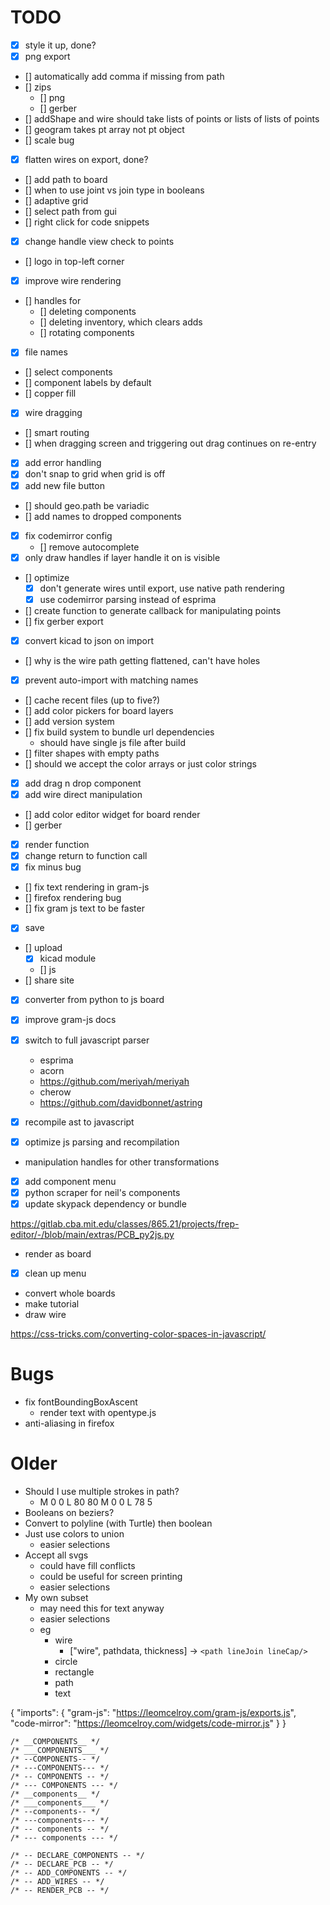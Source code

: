 # TODO
- [x] style it up, done?
- [x] png export
- [] automatically add comma if missing from path
- [] zips 
	- [] png
	- [] gerber
- [] addShape and wire should take lists of points or lists of lists of points
- [] geogram takes pt array not pt object
- [] scale bug
- [x] flatten wires on export, done?
- [] add path to board
- [] when to use joint vs join type in booleans
- [] adaptive grid
- [] select path from gui
- [] right click for code snippets
- [x] change handle view check to points
- [] logo in top-left corner
- [x] improve wire rendering
- [] handles for
	- [] deleting components
	- [] deleting inventory, which clears adds
	- [] rotating components
- [x] file names
- [] select components
- [] component labels by default 
- [] copper fill
- [x] wire dragging
- [] smart routing
- [] when dragging screen and triggering out drag continues on re-entry
- [x] add error handling
- [x] don't snap to grid when grid is off
- [x] add new file button
- [] should geo.path be variadic
- [] add names to dropped components
- [x] fix codemirror config
	- [] remove autocomplete
- [x] only draw handles if layer handle it on is visible
- [] optimize
	- [x] don't generate wires until export, use native path rendering
	- [x] use codemirror parsing instead of esprima
- [] create function to generate callback for manipulating points
- [] fix gerber export
- [x] convert kicad to json on import
- [] why is the wire path getting flattened, can't have holes
- [x] prevent auto-import with matching names
- [] cache recent files (up to five?)
- [] add color pickers for board layers
- [] add version system
- [] fix build system to bundle url dependencies
	- should have single js file after build
- [] filter shapes with empty paths
- [] should we accept the color arrays or just color strings
- [x] add drag n drop component
- [x] add wire direct manipulation
- [] add color editor widget for board render
- [] gerber
- [x] render function
- [x] change return to function call
- [x] fix minus bug
- [] fix text rendering in gram-js
- [] firefox rendering bug
- [] fix gram js text to be faster
- [x] save
- [] upload
	- [x] kicad module
	- [] js
- [] share site
- [x] converter from python to js board
- [x] improve gram-js docs

- [x] switch to full javascript parser
	- esprima
	- acorn
	- https://github.com/meriyah/meriyah
	- cherow
	- https://github.com/davidbonnet/astring
	
- [x] recompile ast to javascript
- [x] optimize js parsing and recompilation
- manipulation handles for other transformations
- [x] add component menu
- [x] python scraper for neil's components
- [x] update skypack dependency or bundle

https://gitlab.cba.mit.edu/classes/865.21/projects/frep-editor/-/blob/main/extras/PCB_py2js.py

- render as board
- [x] clean up menu
- convert whole boards
- make tutorial
- draw wire

https://css-tricks.com/converting-color-spaces-in-javascript/

# Bugs

- fix fontBoundingBoxAscent
	- render text with opentype.js
- anti-aliasing in firefox


# Older

- Should I use multiple strokes in path?
	- M 0 0 L 80 80 M 0 0 L 78 5
- Booleans on beziers?
- Convert to polyline (with Turtle) then boolean
- Just use colors to union
	- easier selections
- Accept all svgs
	- could have fill conflicts
	- could be useful for screen printing
	- easier selections
- My own subset
	- may need this for text anyway
	- easier selections
	- eg
		- wire
			- ["wire", pathdata, thickness] -> `<path lineJoin lineCap/>`
		- circle
		- rectangle
		- path
		- text



{
   "imports": {
        "gram-js": "https://leomcelroy.com/gram-js/exports.js",
        "code-mirror": "https://leomcelroy.com/widgets/code-mirror.js"
   }
}

```
/* __COMPONENTS__ */
/* ___COMPONENTS___ */
/* --COMPONENTS-- */
/* ---COMPONENTS--- */
/* -- COMPONENTS -- */
/* --- COMPONENTS --- */
/* __components__ */
/* ___components___ */
/* --components-- */
/* ---components--- */
/* -- components -- */
/* --- components --- */
```


```
/* -- DECLARE_COMPONENTS -- */
/* -- DECLARE_PCB -- */
/* -- ADD_COMPONENTS -- */
/* -- ADD_WIRES -- */
/* -- RENDER_PCB -- */

```
